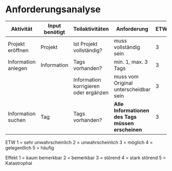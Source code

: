 # Anforderungsanalyse

| Aktivität           | Input benötigt | Teilaktivitäten                       | Anforderung                                       | ETW | Ausmass | RPN |
| ------------------- | -------------- | ------------------------------------- | ------------------------------------------------- | --- | ------- | --- |
| Projekt eröffnen    | Projekt        | Ist Projekt vollständig?              | muss vollständig sein                             | 3   | 2       | 6   |
| Information anlegen | Information    | Tags vorhanden?                       | min. 1, max. 3 Tags                               | 3   | 2       | 6   |
|                     |                | Information korrigieren oder ergänzen | muss vom Original unterscheidbar sein             | 3   | 2       | 6   |
| Information suchen  | Tag            | Tags vorhanden?                       | **Alle Informationen des Tags müssen erscheinen** | 3   | 4       | 12  |

ETW
1 = sehr unwahrscheinlich
2 = unwahrscheinlich
3 = möglich
4 = gelegentlich
5 = häufig

Effekt
1 = kaum bemerkbar
2 = bemerkbar
3 = störend
4 = stark störend
5 = Katastrophal
